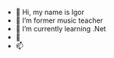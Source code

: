 - 👋 Hi, my name is Igor
- 👀 I’m former music teacher
- 🌱 I’m currently learning .Net
- 💞️ 
- 📫

<!---
Grico-Mic/Grico-Mic is a ✨ special ✨ repository because its `README.md` (this file) appears on your GitHub profile.
You can click the Preview link to take a look at your changes.
--->
